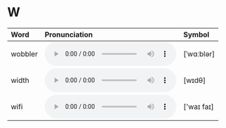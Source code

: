 
# W

| Word  | Pronunciation | Symbol |
| :-- | :-- | :-- |
| wobbler | <audio :src="$withBase('/audio/wobbler.mp3')" controls="controls" controlslist="nodownload"></audio> | [ˈwɑːblər] |
| width | <audio :src="$withBase('/audio/width.mp3')" controls="controls" controlslist="nodownload"></audio> | [wɪdθ] |
| wifi | <audio :src="$withBase('/audio/wifi.mp3')" controls="controls" controlslist="nodownload"></audio> | ['waɪ faɪ] |
